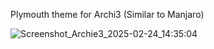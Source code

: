 Plymouth theme for Archi3 (Similar to Manjaro)

![Screenshot_Archie3_2025-02-24_14:35:04](https://github.com/user-attachments/assets/e9fe5dd0-9032-449f-8f68-ebdefb315be9)
